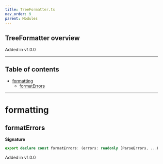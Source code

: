 ```yaml
---
title: TreeFormatter.ts
nav_order: 9
parent: Modules
---
```


## TreeFormatter overview

Added in v1.0.0

---

<h2 class="text-delta">Table of contents</h2>

- [formatting](#formatting)
  - [formatErrors](#formaterrors)

---

# formatting

## formatErrors

**Signature**

```ts
export declare const formatErrors: (errors: readonly [ParseErrors, ...ParseErrors[]]) => string
```

Added in v1.0.0
